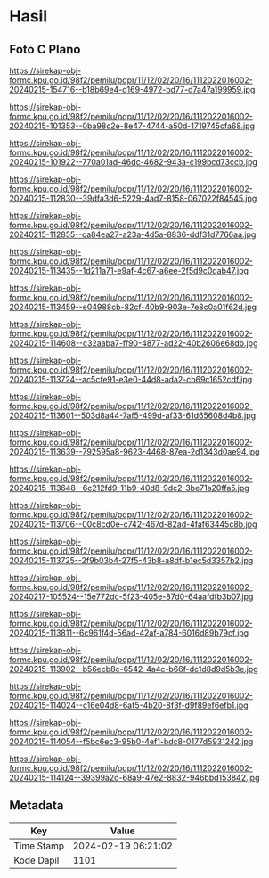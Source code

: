 # Hasil

## Foto C Plano

https://sirekap-obj-formc.kpu.go.id/98f2/pemilu/pdpr/11/12/02/20/16/1112022016002-20240215-154716--b18b69e4-d169-4972-bd77-d7a47a199959.jpg

https://sirekap-obj-formc.kpu.go.id/98f2/pemilu/pdpr/11/12/02/20/16/1112022016002-20240215-101353--0ba98c2e-8e47-4744-a50d-1719745cfa68.jpg

https://sirekap-obj-formc.kpu.go.id/98f2/pemilu/pdpr/11/12/02/20/16/1112022016002-20240215-101922--770a01ad-46dc-4682-943a-c199bcd73ccb.jpg

https://sirekap-obj-formc.kpu.go.id/98f2/pemilu/pdpr/11/12/02/20/16/1112022016002-20240215-112830--39dfa3d6-5229-4ad7-8158-067022f84545.jpg

https://sirekap-obj-formc.kpu.go.id/98f2/pemilu/pdpr/11/12/02/20/16/1112022016002-20240215-112855--ca84ea27-a23a-4d5a-8836-ddf31d7766aa.jpg

https://sirekap-obj-formc.kpu.go.id/98f2/pemilu/pdpr/11/12/02/20/16/1112022016002-20240215-113435--1d211a71-e9af-4c67-a6ee-2f5d9c0dab47.jpg

https://sirekap-obj-formc.kpu.go.id/98f2/pemilu/pdpr/11/12/02/20/16/1112022016002-20240215-113459--e04988cb-82cf-40b9-903e-7e8c0a01f62d.jpg

https://sirekap-obj-formc.kpu.go.id/98f2/pemilu/pdpr/11/12/02/20/16/1112022016002-20240215-114608--c32aaba7-ff90-4877-ad22-40b2606e68db.jpg

https://sirekap-obj-formc.kpu.go.id/98f2/pemilu/pdpr/11/12/02/20/16/1112022016002-20240215-113724--ac5cfe91-e3e0-44d8-ada2-cb69c1652cdf.jpg

https://sirekap-obj-formc.kpu.go.id/98f2/pemilu/pdpr/11/12/02/20/16/1112022016002-20240215-113601--503d8a44-7af5-499d-af33-61d65608d4b8.jpg

https://sirekap-obj-formc.kpu.go.id/98f2/pemilu/pdpr/11/12/02/20/16/1112022016002-20240215-113639--792595a8-9623-4468-87ea-2d1343d0ae94.jpg

https://sirekap-obj-formc.kpu.go.id/98f2/pemilu/pdpr/11/12/02/20/16/1112022016002-20240215-113648--6c212fd9-11b9-40d8-9dc2-3be71a20ffa5.jpg

https://sirekap-obj-formc.kpu.go.id/98f2/pemilu/pdpr/11/12/02/20/16/1112022016002-20240215-113706--00c8cd0e-c742-467d-82ad-4faf63445c8b.jpg

https://sirekap-obj-formc.kpu.go.id/98f2/pemilu/pdpr/11/12/02/20/16/1112022016002-20240215-113725--2f9b03b4-27f5-43b8-a8df-b1ec5d3357b2.jpg

https://sirekap-obj-formc.kpu.go.id/98f2/pemilu/pdpr/11/12/02/20/16/1112022016002-20240217-105524--15e772dc-5f23-405e-87d0-64aafdfb3b07.jpg

https://sirekap-obj-formc.kpu.go.id/98f2/pemilu/pdpr/11/12/02/20/16/1112022016002-20240215-113811--6c961f4d-56ad-42af-a784-6016d89b79cf.jpg

https://sirekap-obj-formc.kpu.go.id/98f2/pemilu/pdpr/11/12/02/20/16/1112022016002-20240215-113902--b56ecb8c-6542-4a4c-b66f-dc1d8d9d5b3e.jpg

https://sirekap-obj-formc.kpu.go.id/98f2/pemilu/pdpr/11/12/02/20/16/1112022016002-20240215-114024--c16e04d8-6af5-4b20-8f3f-d9f89ef6efb1.jpg

https://sirekap-obj-formc.kpu.go.id/98f2/pemilu/pdpr/11/12/02/20/16/1112022016002-20240215-114054--f5bc6ec3-95b0-4ef1-bdc8-0177d5931242.jpg

https://sirekap-obj-formc.kpu.go.id/98f2/pemilu/pdpr/11/12/02/20/16/1112022016002-20240215-114124--39399a2d-68a9-47e2-8832-946bbd153842.jpg


## Metadata

| Key        | Value               |
| ---------- | ------------------- |
| Time Stamp | 2024-02-19 06:21:02 |
| Kode Dapil | 1101                |



